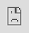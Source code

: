```yaml
---
layout: default
title: 2.0 Guide
parent: Guides
grand_parent: Lorerim
nav_order: 1
---
```

# 2.0 Guide
###### By Biggie Boss
Lorerim 2.0 comes with a lot of new features, gameplay improvements and places to explore. Checkout this guide some useful tips
<div class="youtube-container">
  <iframe style="position: absolute; top: 0; left: 0; width: 100%; height: 100%;" 
    src="https://www.youtube.com/embed/fZu-gvzFny0?si=i9go9TmR_5i9eve8" 
    title="YouTube video player" 
    frameborder="0" 
    allow="accelerometer; autoplay; clipboard-write; encrypted-media; gyroscope; picture-in-picture; web-share" 
    referrerpolicy="strict-origin-when-cross-origin" 
    allowfullscreen>
  </iframe>
</div>

## Before You Start

- The **40GB Pagefile IS MANDATORY**.
- AMD users, make sure to **disable the DLAA mod**.
- Do not press "unlock" when launching the game.
- LoreRim has ultrawide and controller support, as well as optional gameplay mods in their corresponding sections in MO2.

## Keybinds & Customization

- All keybinds are shown when pressing `F11` by default.
- Most keybinds are changed via the corresponding mod's MCM menu (Smoothcam, True Directional Movement, One Click Power Attack).
- Dual block is changed in `LoreRim\mods\Dual Wield Parrying SKSE\SKSE\Plugins\DualWieldParryingSKSE.ini`.
- The difficulty slider does nothing in Requiem. Instead, you can modify damage dealt/received in the Requiem MCM. If you are a new Requiem player but want to keep it fair, I recommend setting both to 50%.

## Core Gameplay Tips

- Your stamina bar is your second health bar. At low stamina, you deal much less and take much more damage, can't block effectively, and are slower. If you want to mitigate these effects, consider enabling the optional Requiem Lite mod.
- Requiem is about progression. You won't be able to fight everything at level 1, or even level 10. You'll get there eventually, and the satisfaction of your journey is what makes it special. Check out the Requiem guide: [https://lorerim.netlify.app/blog/requiem-guide](https://lorerim.netlify.app/blog/requiem-guide)
- Heavy Armor will drain stamina without perks invested in it. Early game, you should also drink stamina regen soups and stews. Consider also taking the Lady Stone (best for beginners).
- Standing stones are locked to groups (you can only swap within the group). The Serpent Stone is its own group.
- Starting at level 2, you get class perk points every 5 levels. This will help you a lot.
- Archers hurt early on. In Requiem, archers have limited arrows, and chest protection (especially heavy chest pieces) gives ranged resistance. You can either bait their arrows until they run out, block them with a shield, or attempt to tank them.
- Speaking of archers hurting, it might be a good idea to keep a ranged weapon to take out those pesky mages early on until you get some magical resist.
- Enemies have resistances and weaknesses. Usually, they are logical, such as snowy animals resisting frost or mudcrabs with their hard shells resisting slash damage.
- Smithing requires books to invest perks into. The first book is bought from smiths.
- If you have survival mode enabled, you need to sleep to level up. When you level, you are given points to raise skills with.
- Armor levels are high in Requiem, but armor penetration exists. Each point is a 1% armor reduction. Enemies have it too, so it never hurts to overcap armor.

## Alternate Start

A new feature of 2.0 is the Alternate Start - Live Another Life mod, which allows the player to avoid the Helgen intro we've seen for over a decade and start elsewhere.

- I **HIGHLY** recommend avoiding starts related to joining factions. They can bug out the game in unforeseen ways.
- You get 50 tokens at the start to spend on gear. If you choose this system, all your default items will be removed.
- If you choose owning a home at the start, don't forget the key!

## Early Game Strats

- There is a tome in Farengar's chamber that allows you to read all books in a short radius. Use it to get some early levels.
- The small bandit camp near Whiterun is a perfect spot to get some early items and gold. The caravan note can be traded to the Khajiit caravans for around 2,000 septims.
- Jenassa is a great starting follower. It will be a good investment for those septims.
- The Missives board provides a good early way to make both money and gain XP. Also, make sure to pick up bounties.

## LoreRim-Specific Gameplay Tweaks & Perk Locked Mechanics

- You can dodge by default at level 1, but the Dodge perk in Evasion unlocks an actually good dodge as well as the ability to dodge and attack at the same time in third person.
- The Evasion tree also has the archery ability to perform dodge shots with the bow with the Dexterity perk.
- The Archery tree also gives the ability to perform power shots with the "Power Shot" perk.
- The One Handed tree under the dual wield branch gives the ability to wield a secondary dagger when using a bow under the "Storm of Steel" perk.
- The secondary dagger **MUST** be crafted (it isn't a regular dagger). Also, this is the **ONLY** feature of Rapid Bow Combo in LoreRim.
- LoreRim has a 4 stances system, you can alternate with `F1-F4`. The default stance provides no bonuses. High stance gives +power attack +damage taken. Medium stance gives +armor penetration -damage dealt. Low stance gives +poise damage -Health/Stamina/Magicka regen.
